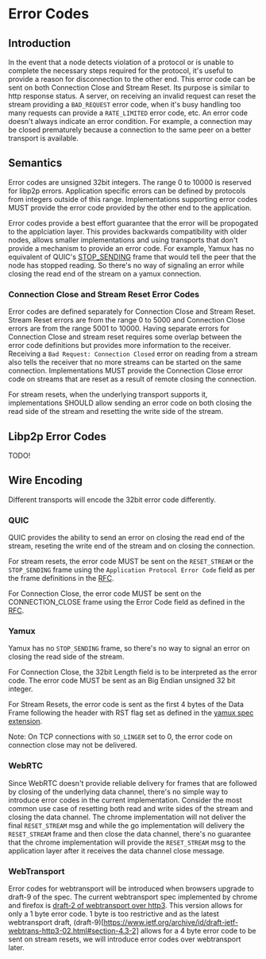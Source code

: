 # Error Codes

## Introduction
In the event that a node detects violation of a protocol or is unable to
complete the necessary steps required for the protocol, it's useful to provide a
reason for disconnection to the other end. This error code can be sent on both
Connection Close and Stream Reset. Its purpose is similar to http response
status. A server, on receiving an invalid request can reset the stream providing
a `BAD_REQUEST` error code, when it's busy handling too many requests can
provide a `RATE_LIMITED` error code, etc. An error code doesn't always indicate
an error condition. For example, a connection may be closed prematurely because
a connection to the same peer on a better transport is available. 

## Semantics
Error codes are unsigned 32bit integers. The range 0 to 10000 is reserved for
libp2p errors. Application specific errors can be defined by protocols from
integers outside of this range. Implementations supporting error codes MUST
provide the error code provided by the other end to the application.

Error codes provide a best effort guarantee that the error will be propogated to
the applciation layer. This provides backwards compatibility with older nodes,
allows smaller implementations and using transports that don't provide a
mechanism to provide an error code. For example, Yamux has no equivalent of
QUIC's [STOP_SENDING](https://www.rfc-editor.org/rfc/rfc9000.html#section-3.5-4)
frame that would tell the peer that the node has stopped reading. So there's no
way of signaling an error while closing the read end of the stream on a yamux
connection.

### Connection Close and Stream Reset Error Codes
Error codes are defined separately for Connection Close and Stream Reset. Stream
Reset errors are from the range 0 to 5000 and Connection Close errors are from
the range 5001 to 10000. Having separate errors for Connection Close and stream
reset requires some overlap between the error code definitions but provides more
information to the receiver. Receiving a `Bad Request: Connection Closed` error
on reading from a stream also tells the receiver that no more streams can be
started on the same connection. Implementations MUST provide the Connection
Close error code on streams that are reset as a result of remote closing the
connection. 

For stream resets, when the underlying transport supports it, implementations
SHOULD allow sending an error code on both closing the read side of the stream
and resetting the write side of the stream. 

## Libp2p Error Codes
TODO!

## Wire Encoding
Different transports will encode the 32bit error code differently. 
        
### QUIC
QUIC provides the ability to send an error on closing the read end of the
stream, reseting the write end of the stream and on closing the connection. 

For stream resets, the error code MUST be sent on the `RESET_STREAM` or the
`STOP_SENDING` frame using the `Application Protocol Error Code` field as per
the frame definitions in the
[RFC](https://www.rfc-editor.org/rfc/rfc9000.html#name-reset_stream-frames).

For Connection Close, the error code MUST be sent on the CONNECTION_CLOSE frame
using the Error Code field as defined in the
[RFC](https://www.rfc-editor.org/rfc/rfc9000.html#section-19.19-6.2.1).

### Yamux
Yamux has no `STOP_SENDING` frame, so there's no way to signal an error on
closing the read side of the stream.

For Connection Close, the 32bit Length field is to be interpreted as the error
code. The error code MUST be sent as an  Big Endian unsigned 32 bit integer. 

For Stream Resets, the error code is sent as the first 4 bytes of the Data Frame
following the header with RST flag set as defined in the [yamux spec
extension](https://github.com/libp2p/specs/pull/622).

Note: On TCP connections with `SO_LINGER` set to 0, the error code on connection
close may not be delivered.  

### WebRTC
Since WebRTC doesn't provide reliable delivery for frames that are followed by
closing of the underlying data channel, there's no simple way to introduce error
codes in the current implementation. Consider the most common use case of
resetting both read and write sides of the stream and closing the data channel.
The chrome implementation will not deliver the final `RESET_STREAM` msg and
while the go implementation will delivery the `RESET_STREAM` frame and then
close the data channel, there's no guarantee that the chrome implementation will
provide the `RESET_STREAM` msg to the application layer after it receives the
data channel close message. 

### WebTransport
Error codes for webtransport will be introduced when browsers upgrade to draft-9
of the spec. The current webtransport spec implemented by chrome and firefox is
[draft-2 of webtransport over
http3](https://www.ietf.org/archive/id/draft-ietf-webtrans-http3-02.html#section-4.3-2).
This version allows for only a 1 byte error code. 1 byte is too restrictive and
as the latest webtransport draft,
(draft-9)[https://www.ietf.org/archive/id/draft-ietf-webtrans-http3-02.html#section-4.3-2]
allows for a 4 byte error code to be sent on stream resets, we will introduce
error codes over webtransport later.
